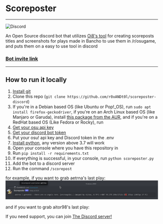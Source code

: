 # Scoreposter
---
![Discord](https://img.shields.io/discord/1059694340789764186?logo=Discord&style=for-the-badge)

An Open Source discord bot that utilizes [Oi8's tool](https://github.com/0i8/scoreposter) for creating scoreposts titles and screenshots for plays made in Bancho to use them in /r/osugame, and puts them on a easy to use tool in discord

### [Bot invite link](https://discord.com/oauth2/authorize?client_id=1059681329937133588&scope=bot&permissions=2147485696)

---
## How to run it locally
1. [Install git](https://git-scm.com/)
1. Clone this repo (`git clone https://github.com/r0xANDt0l/scoreposter-discord`)
1. If you're in a Debian based OS (like Ubuntu or Pop!_OS), run `sudo apt install firefox-geckodriver`, if you're on an Arch Linux based OS (like Manjaro or Garuda), install [this package from the AUR](https://archlinux.org/packages/community/x86_64/geckodriver/), and if you're on a RedHat based OS (Like Fedora or Rocky), run
1. [Get your osu api key](https://osu.ppy.sh/p/api)
1. [Get your discord bot token](https://discord.com/developers/applications)
1. Put your osu! api key and Discord token in the .env
1. [Install python](https://www.python.org/downloads/), any version above 3.7 will work
1. Open your console where you have this repository in
1. Run `pip install -r requirements.txt`
1. If everything is successful, in your console, run `python scoreposter.py`
1. Add the bot to a discord server
1. Run the command `/scorepost`

for example, if you want to grab aetrna's last play:
![example](readme-pics/example.png)

and if you want to grab aitor98's last play:

If you need support, you can join [The Discord server!](https://discord.gg/bEEAGJd2RR)
